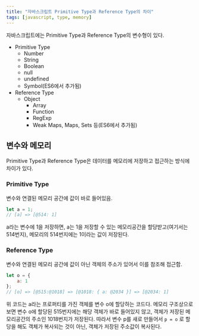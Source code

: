 ```yaml
---
title: "자바스크립트 Primitive Type과 Reference Type의 차이"
tags: [javascript, type, memory]
---
```


자바스크립트에는 Primitive Type과 Reference Type의 변수형이 있다.

- Primitive Type
  - Number
  - String
  - Boolean
  - null
  - undefined
  - Symbol(ES6에서 추가됨)
- Reference Type
  - Object
    - Array
    - Function
    - RegExp
    - Weak Maps, Maps, Sets 등(ES6에서 추가됨)

## 변수와 메모리

Primitive Type과 Reference Type은 데이터를 메모리에 저장하고 접근하는 방식에 차이가 있다.

### Primitive Type

변수와 연결된 메모리 공간에 값이 바로 들어있음.

```javascript
let a = 1;
// [a] => [@514: 1]
```

a라는 변수에 1을 저장하면, a는 1을 저장할 수 있는 메모리공간을 할당받고(여기서는 514번지), 메모리의 514번지에는 1이라는 값이 저장된다.

### Reference Type

변수와 연결된 메모리 공간에 값이 아닌 객체의 주소가 있어서 이를 참조해 접근함.

```javascript
let o = {
    a: 1
};
// [o] => [@515:@1018] => [@1018: { a: @2034 }] => [@2034: 1]
```

위 코드는 a라는 프로퍼티를 가진 객체를 변수 o에 할당하는 코드다. 메모리 구조상으로 보면 변수 o에 할당된 515번지에는 해당 객체가 바로 들어있지 않고, 객체가 저장된 메모리공간의 주소인 1018번지가 저장된다. 따라서 변수 p를 새로 만들어서 `p = o` 로 할당을 해도 객체가 복사되는 것이 아닌, 객체가 저장된 주소값이 복사된다.
